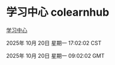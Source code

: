 # 学习中心 colearnhub
[学习中心](http://59.174.9.160:56308/colearnhub/)

2025年 10月 20日 星期一 17:02:02 CST

2025年 10月 20日 星期一 09:02:02 GMT
